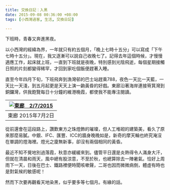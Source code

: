 ```yaml
---
title: 交換日記：入黑
date: 2015-09-08 00:36:00 +08:00
tags: [小西灣過客, 生活, 交換日記]

---
```


  
  
  
下班時，青春又奔進黑夜。  
  
以小西灣的經緯為界，一年就只有約五個月，「晚上七時十五分」可以寫成「下午七時十五分」。現在，我又逐漸可以說自己收晚七了。記得去年這個時候，才慢慢適應工作，起床就上班，一直到下班就是夜晚，特別感到光陰飛逝，每個星期接觸日照的片刻都變得稀罕，才回到家吃個飯便趕著入睡。  
  
直至今年四月下旬，下班飛奔到漁灣邨的巴士站趕乘788，夜色一天比一天藍，一天比一天淺，到五月起更是天天上演一齣黃昏的好戲。東廊沿著海岸連接筲箕灣到銅鑼灣，供我飽覽每日十分鐘的維港晚霞，都使我不能專注閱讀。  
  
| [![東廊　2/7/2015](//3.bp.blogspot.com/-15rurbj-ehQ/Ve29bEp1ePI/AAAAAAAABy4/v8bqkCoL9OE/s400/2015-07-02%2B19.30.45.jpg "東區走廊")](//3.bp.blogspot.com/-15rurbj-ehQ/Ve29bEp1ePI/AAAAAAAABy4/v8bqkCoL9OE/s1600/2015-07-02%2B19.30.45.jpg) |
| ---------------------------------------------------------------------------------------------------------------------------------------------------------------------------------------------------------------------------------- |
| 東廊 2015年7月2日                                                                                                                                                                                                                       |
  
  
從前還會在這段路上，讚歎東方之珠燈飾的璀璨，但人工堆砌的建築美，看久了原來那麼易膩。中銀、IFC、匯豐、ICC的牆身晚晚如是，新奇的摩天輪也終究淹沒在單調的燈海裡。燈光之廈無新事，卻沒有兩個相同的黃昏。  
  
最近不知不覺地別過落霞，秋意亦緩緩來到。儘管平日還是炎熱得令人滿身大汗，但就在清晨和雨天，風中總有股涼意，不至於秋，也總算除去一陣暑氣。恰好上周雨下一天，日後在巴士、鐵路裡便時聞咳嗽聲，二哥也因而微微病倒，體虛有時也是對氣候的敏感呢！  
  
然而下次要再觀看天地染黑，似乎要多等七個月。有緣的話。  
  
  
